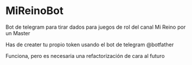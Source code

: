 # MiReinoBot
Bot de telegram para tirar dados para juegos de rol del canal Mi Reino por un Master

Has de creater tu propio token usando el bot de telegram @botfather

Funciona, pero es necesaria una refactorización de cara al futuro
